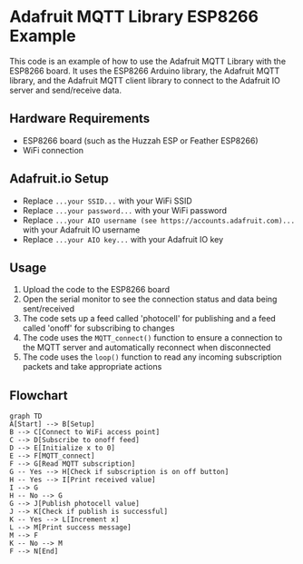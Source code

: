 # Adafruit MQTT Library ESP8266 Example
This code is an example of how to use the Adafruit MQTT Library with the ESP8266 board. It uses the ESP8266 Arduino library, the Adafruit MQTT library, and the Adafruit MQTT client library to connect to the Adafruit IO server and send/receive data.

## Hardware Requirements
- ESP8266 board (such as the Huzzah ESP or Feather ESP8266)
- WiFi connection

## Adafruit.io Setup
- Replace `...your SSID...` with your WiFi SSID
- Replace `...your password...` with your WiFi password
- Replace `...your AIO username (see https://accounts.adafruit.com)...` with your Adafruit IO username
- Replace `...your AIO key...` with your Adafruit IO key

## Usage
1. Upload the code to the ESP8266 board
2. Open the serial monitor to see the connection status and data being sent/received
3. The code sets up a feed called 'photocell' for publishing and a feed called 'onoff' for subscribing to changes
4. The code uses the `MQTT_connect()` function to ensure a connection to the MQTT server and automatically reconnect when disconnected
5. The code uses the `loop()` function to read any incoming subscription packets and take appropriate actions

## Flowchart 

```mermaid
graph TD
A[Start] --> B[Setup]
B --> C[Connect to WiFi access point]
C --> D[Subscribe to onoff feed]
D --> E[Initialize x to 0]
E --> F[MQTT_connect]
F --> G[Read MQTT subscription]
G -- Yes --> H[Check if subscription is on off button]
H -- Yes --> I[Print received value]
I --> G
H -- No --> G
G --> J[Publish photocell value]
J --> K[Check if publish is successful]
K -- Yes --> L[Increment x]
L --> M[Print success message]
M --> F
K -- No --> M
F --> N[End]
```
